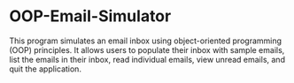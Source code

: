 # OOP-Email-Simulator
This program simulates an email inbox using object-oriented programming (OOP) principles. It allows users to populate their inbox with sample emails, list the emails in their inbox, read individual emails, view unread emails, and quit the application.

